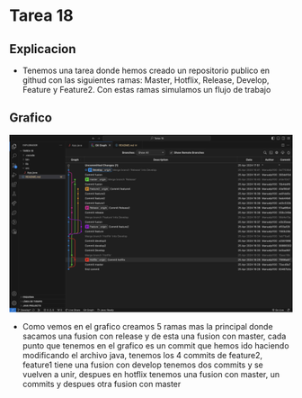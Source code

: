 # Tarea 18 
## Explicacion 
- Tenemos una tarea donde hemos creado un repositorio publico en githud con las siguientes ramas:
Master, Hotflix, Release, Develop, Feature y Feature2. Con estas ramas simulamos un flujo de trabajo
## Grafico
![Grafico sobre las ramas](<Captura de pantalla 2024-04-25 a las 17.51.17.png>)
- Como vemos en el grafico creamos 5 ramas mas la principal donde sacamos una fusion con release y de esta una fusion con master,
cada punto que tenemos en el grafico es un commit que hemos ido haciendo modificando el archivo java, tenemos los 4 commits de feature2, feature1 tiene una fusion con develop tenemos dos commits y se vuelven a unir, despues en hotflix tenemos una fusion con master, un commits y despues otra fusion con master
